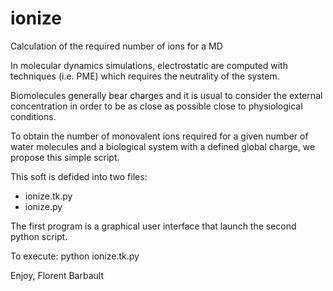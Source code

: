 # ionize
Calculation of the required number of ions for a MD

In molecular dynamics simulations, electrostatic are computed with techniques (i.e. PME) which requires the neutrality of the system.

Biomolecules generally bear charges and it is usual to consider the external concentration in order to be as close as possible close to physiological conditions.

To obtain the number of monovalent ions required for a given number of water molecules and a biological system with a defined global charge, we propose this simple script.

This soft is defided into two files:
- ionize.tk.py
- ionize.py

The first program is a graphical user interface that launch the second python script.

To execute:
python ionize.tk.py

Enjoy,
Florent Barbault
